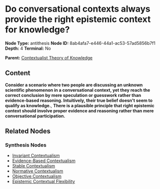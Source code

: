 # Do conversational contexts always provide the right epistemic context for knowledge?

**Node Type:** antithesis
**Node ID:** 8ab4afa7-e446-44a1-ac53-57ad5856b7f1
**Depth:** 4
**Terminal:** No

**Parent:** [Contextualist Theory of Knowledge](contextualist-theory-of-knowledge-synthesis-6f537de3-036a-4294-b009-149836120d65.md)

## Content

**Consider a scenario where two people are discussing an unknown scientific phenomenon in a conversational context, yet they reach the correct conclusion by mere speculation or guesswork rather than evidence-based reasoning. Intuitively, their true belief doesn't seem to qualify as knowledge.**, **There is a plausible principle that right epistemic context should involve proper evidence and reasoning rather than mere conversational participation.**

## Related Nodes

### Synthesis Nodes

- [Invariant Contextualism](invariant-contextualism-synthesis-ece051fc-3b86-4d49-b61d-8dd5bb0229cd.md)
- [Evidence-Based Contextualism](evidence-based-contextualism-synthesis-17cff102-bd82-43c4-a6b9-247d8359d310.md)
- [Stable Contextualism](stable-contextualism-synthesis-bec9b709-ade0-4684-87cf-d8406a4b2409.md)
- [Normative Contextualism](normative-contextualism-synthesis-72fffc66-8652-414c-92d0-3fb919130e2f.md)
- [Objective Contextualism](objective-contextualism-synthesis-80717012-3467-4f22-ba6b-02f6e3a0726d.md)
- [Epistemic Contextual Flexibility](epistemic-contextual-flexibility-synthesis-e901ab76-de46-4526-8598-321d6ce9487a.md)
